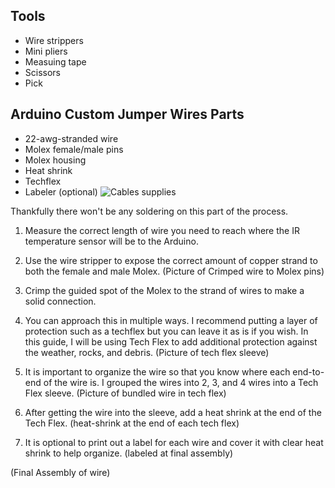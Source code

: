 Tools
-
- Wire strippers
- Mini pliers
- Measuing tape
- Scissors
- Pick


Arduino Custom Jumper Wires Parts
-
- 22-awg-stranded wire
- Molex female/male pins
- Molex housing
- Heat shrink
- Techflex
- Labeler (optional)
![Cables supplies](https://github.com/Varathac/Fuoco-Pneumatico/assets/142264466/adea1fb5-e0ff-4784-a0d6-b91573951afb)



Thankfully there won't be any soldering on this part of the process.
1. Measure the correct length of wire you need to reach where the IR temperature sensor will be to the Arduino.
2. Use the wire stripper to expose the correct amount of copper strand to both the female and male Molex.
   (Picture of Crimped wire to Molex pins)
   
4. Crimp the guided spot of the Molex to the strand of wires to make a solid connection.
5. You can approach this in multiple ways. I recommend putting a layer of protection such as a techflex but you can leave it as is if you wish. In this guide, I will be using Tech Flex to add additional protection against the weather, rocks, and debris.
   (Picture of tech flex sleeve)
   
7. It is important to organize the wire so that you know where each end-to-end of the wire is. I grouped the wires into 2, 3, and 4 wires into a Tech Flex sleeve.
   (Picture of bundled wire in tech flex)
   
9. After getting the wire into the sleeve, add a heat shrink at the end of the Tech Flex.
    (heat-shrink at the end of each tech flex)
   
11. It is optional to print out a label for each wire and cover it with clear heat shrink to help organize.
    (labeled at final assembly)
    
(Final Assembly of wire)
